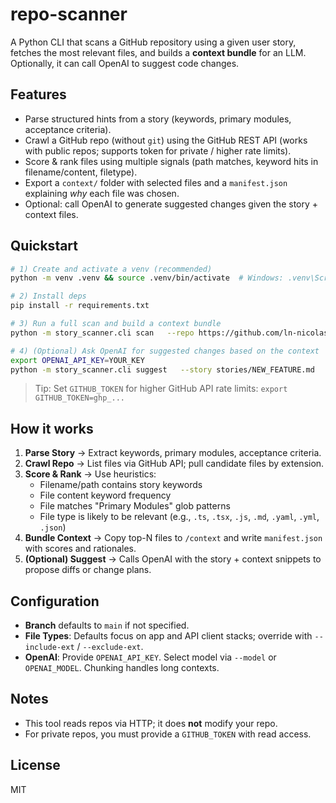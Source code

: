 # repo-scanner

A Python CLI that scans a GitHub repository using a given user story, fetches the most relevant files,
and builds a **context bundle** for an LLM. Optionally, it can call OpenAI to suggest code changes.

## Features
- Parse structured hints from a story (keywords, primary modules, acceptance criteria).
- Crawl a GitHub repo (without `git`) using the GitHub REST API (works with public repos; supports token for private / higher rate limits).
- Score & rank files using multiple signals (path matches, keyword hits in filename/content, filetype).
- Export a `context/` folder with selected files and a `manifest.json` explaining *why* each file was chosen.
- Optional: call OpenAI to generate suggested changes given the story + context files.

## Quickstart

```bash
# 1) Create and activate a venv (recommended)
python -m venv .venv && source .venv/bin/activate  # Windows: .venv\Scripts\activate

# 2) Install deps
pip install -r requirements.txt

# 3) Run a full scan and build a context bundle
python -m story_scanner.cli scan   --repo https://github.com/ln-nicolas/petstore-client-ts   --branch main   --story stories/NEW_FEATURE.md   --out context

# 4) (Optional) Ask OpenAI for suggested changes based on the context
export OPENAI_API_KEY=YOUR_KEY
python -m story_scanner.cli suggest   --story stories/NEW_FEATURE.md   --context context   --model gpt-4o-mini   --out suggestions.md
```

> Tip: Set `GITHUB_TOKEN` for higher GitHub API rate limits: `export GITHUB_TOKEN=ghp_...`

## How it works

1. **Parse Story** → Extract keywords, primary modules, acceptance criteria.
2. **Crawl Repo** → List files via GitHub API; pull candidate files by extension.
3. **Score & Rank** → Use heuristics:
   - Filename/path contains story keywords
   - File content keyword frequency
   - File matches "Primary Modules" glob patterns
   - File type is likely to be relevant (e.g., `.ts`, `.tsx`, `.js`, `.md`, `.yaml`, `.yml`, `.json`)
4. **Bundle Context** → Copy top-N files to `/context` and write `manifest.json` with scores and rationales.
5. **(Optional) Suggest** → Calls OpenAI with the story + context snippets to propose diffs or change plans.

## Configuration

- **Branch** defaults to `main` if not specified.
- **File Types**: Defaults focus on app and API client stacks; override with `--include-ext` / `--exclude-ext`.
- **OpenAI**: Provide `OPENAI_API_KEY`. Select model via `--model` or `OPENAI_MODEL`. Chunking handles long contexts.

## Notes
- This tool reads repos via HTTP; it does **not** modify your repo.
- For private repos, you must provide a `GITHUB_TOKEN` with read access.

## License
MIT

